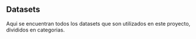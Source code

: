 ## Datasets

Aqui se encuentran todos los datasets que son utilizados en este proyecto, divididos en categorias.
